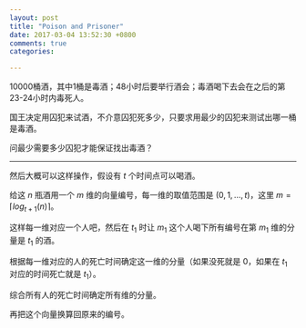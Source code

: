 ```yaml
---
layout: post
title: "Poison and Prisoner"
date: 2017-03-04 13:52:30 +0800
comments: true
categories: 

---
```


10000桶酒，其中1桶是毒酒；48小时后要举行酒会；毒酒喝下去会在之后的第23-24小时内毒死人。

国王决定用囚犯来试酒，不介意囚犯死多少，只要求用最少的囚犯来测试出哪一桶是毒酒。

问最少需要多少囚犯才能保证找出毒酒？

---

然后大概可以这样操作，假设有 $t$ 个时间点可以喝酒。

给这 $n$ 瓶酒用一个 $m$ 维的向量编号，每一维的取值范围是 $(0, 1, ..., t)$，这里 $m = \lceil log_{t+1}(n) \rceil$。

这样每一维对应一个人吧，然后在 $t_1$ 时让 $m_1$ 这个人喝下所有编号在第 $m_1$ 维的分量是 $t_1$ 的酒。 

根据每一维对应的人的死亡时间确定这一维的分量（如果没死就是 0，如果在 $t_1$ 对应的时间死亡就是 $t_1$）。

综合所有人的死亡时间确定所有维的分量。

再把这个向量换算回原来的编号。